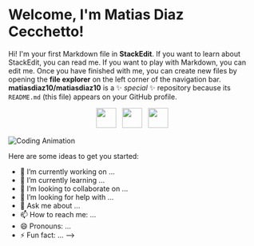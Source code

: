 # Welcome, I'm Matias Diaz Cecchetto!

Hi! I'm your first Markdown file in **StackEdit**. If you want to learn about StackEdit, you can read me. If you want to play with Markdown, you can edit me. Once you have finished with me, you can create new files by opening the **file explorer** on the left corner of the navigation bar.
**matiasdiaz10/matiasdiaz10** is a ✨ _special_ ✨ repository because its `README.md` (this file) appears on your GitHub profile.

<p align="center">
  <a href="https://twitter.com/TuTwitter" target="_blank"><img src="https://img.icons8.com/color/48/000000/twitter--v1.png" width="40" /></a>&nbsp;&nbsp;
  <a href="https://www.linkedin.com/in/tuperfil" target="_blank"><img src="https://img.icons8.com/color/48/000000/linkedin.png" width="40" /></a>&nbsp;&nbsp;
  <a href="https://github.com/tuperfil" target="_blank"><img src="https://img.icons8.com/fluency/48/000000/github.png" width="40" /></a>&nbsp;&nbsp;
</p>

![Coding Animation](https://media.giphy.com/media/liRTgRfK9XljrH2EFt/giphy.gif)



Here are some ideas to get you started:

- 🔭 I’m currently working on ...
- 🌱 I’m currently learning ...
- 👯 I’m looking to collaborate on ...
- 🤔 I’m looking for help with ...
- 💬 Ask me about ...
- 📫 How to reach me: ...
- 😄 Pronouns: ...
- ⚡ Fun fact: ...
-->

